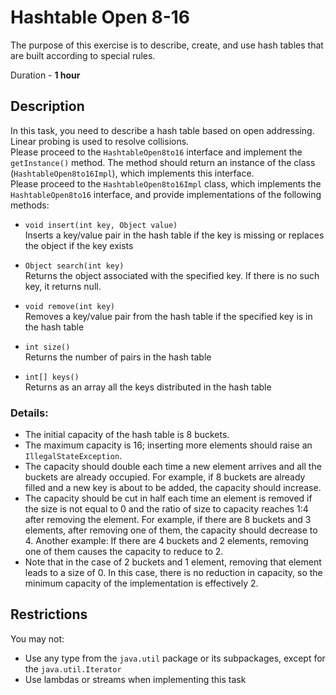 # Hashtable Open 8-16

The purpose of this exercise is to describe, create, and use hash tables that are built according to special rules.  

Duration - **1 hour**  


## Description
In this task, you need to describe a hash table based on open addressing. Linear probing is used to resolve collisions.  
Please proceed to the `HashtableOpen8to16` interface and implement the `getInstance()` method. The method should return an instance of the class (`HashtableOpen8to16Impl`), which implements this interface.  
Please proceed to the `HashtableOpen8to16Impl` class, which implements the `HashtableOpen8to16` interface, and provide implementations of the following methods:  
* `void insert(int key, Object value)`  
   Inserts a key/value pair in the hash table if the key is missing or replaces the object if the key exists  

* `Object search(int key)`  
   Returns the object associated with the specified key. If there is no such key, it returns null.  

* `void remove(int key)`  
   Removes a key/value pair from the hash table if the specified key is in the hash table  

* `int size()`  
   Returns the number of pairs in the hash table  

* `int[] keys()`  
   Returns as an array all the keys distributed in the hash table  

### Details: 
* The initial capacity of the hash table is 8 buckets.  
* The maximum capacity is 16; inserting more elements should raise an `IllegalStateException`.
* The capacity should double each time a new element arrives and all the buckets are already occupied. For example, if 8 buckets are already filled and a new key is about to be added, the capacity should increase.  
* The capacity should be cut in half each time an element is removed if the size is not equal to 0 and the ratio of size to capacity reaches 1:4 after removing the element. For example, if there are 8 buckets and 3 elements, after removing one of them, the capacity should decrease to 4. Another example: If there are 4 buckets and 2 elements, removing one of them causes the capacity to reduce to 2.
* Note that in the case of 2 buckets and 1 element, removing that element leads to a size of 0. In this case, there is no reduction in capacity, so the minimum capacity of the implementation is effectively 2.


## Restrictions
You may not:  
* Use any type from the `java.util` package or its subpackages, except for the `java.util.Iterator`
* Use lambdas or streams when implementing this task

